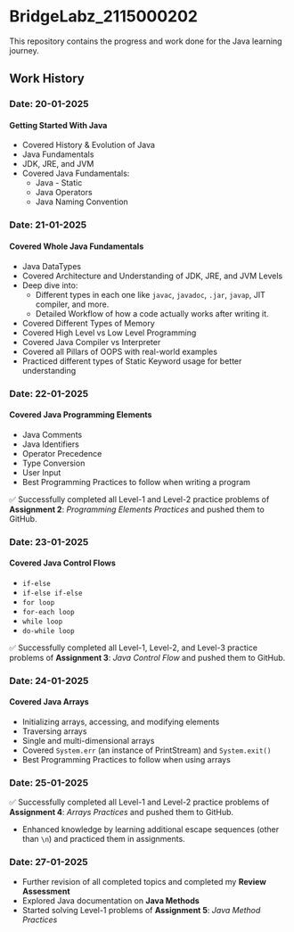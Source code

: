 # BridgeLabz_2115000202

This repository contains the progress and work done for the Java learning journey.

## Work History

### Date: 20-01-2025

#### Getting Started With Java

- Covered History & Evolution of Java
- Java Fundamentals
- JDK, JRE, and JVM
- Covered Java Fundamentals:
  - Java - Static
  - Java Operators
  - Java Naming Convention

### Date: 21-01-2025

#### Covered Whole Java Fundamentals

- Java DataTypes
- Covered Architecture and Understanding of JDK, JRE, and JVM Levels
- Deep dive into:
  - Different types in each one like `javac`, `javadoc`, `.jar`, `javap`, JIT compiler, and more.
  - Detailed Workflow of how a code actually works after writing it.
- Covered Different Types of Memory
- Covered High Level vs Low Level Programming
- Covered Java Compiler vs Interpreter
- Covered all Pillars of OOPS with real-world examples
- Practiced different types of Static Keyword usage for better understanding

### Date: 22-01-2025

#### Covered Java Programming Elements

- Java Comments
- Java Identifiers
- Operator Precedence
- Type Conversion
- User Input
- Best Programming Practices to follow when writing a program

✅ Successfully completed all Level-1 and Level-2 practice problems of **Assignment 2**: _Programming Elements Practices_ and pushed them to GitHub.

### Date: 23-01-2025

#### Covered Java Control Flows

- `if-else`
- `if-else if-else`
- `for loop`
- `for-each loop`
- `while loop`
- `do-while loop`

✅ Successfully completed all Level-1, Level-2, and Level-3 practice problems of **Assignment 3**: _Java Control Flow_ and pushed them to GitHub.

### Date: 24-01-2025

#### Covered Java Arrays

- Initializing arrays, accessing, and modifying elements
- Traversing arrays
- Single and multi-dimensional arrays
- Covered `System.err` (an instance of PrintStream) and `System.exit()`
- Best Programming Practices to follow when using arrays

### Date: 25-01-2025

✅ Successfully completed all Level-1 and Level-2 practice problems of **Assignment 4**: _Arrays Practices_ and pushed them to GitHub.

- Enhanced knowledge by learning additional escape sequences (other than `\n`) and practiced them in assignments.

### Date: 27-01-2025

- Further revision of all completed topics and completed my **Review Assessment**
- Explored Java documentation on **Java Methods**
- Started solving Level-1 problems of **Assignment 5**: _Java Method Practices_
